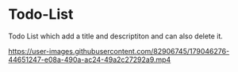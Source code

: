 # Todo-List

Todo List which add a title and descriptiton and can also delete it.




https://user-images.githubusercontent.com/82906745/179046276-44651247-e08a-490a-ac24-49a2c27292a9.mp4

